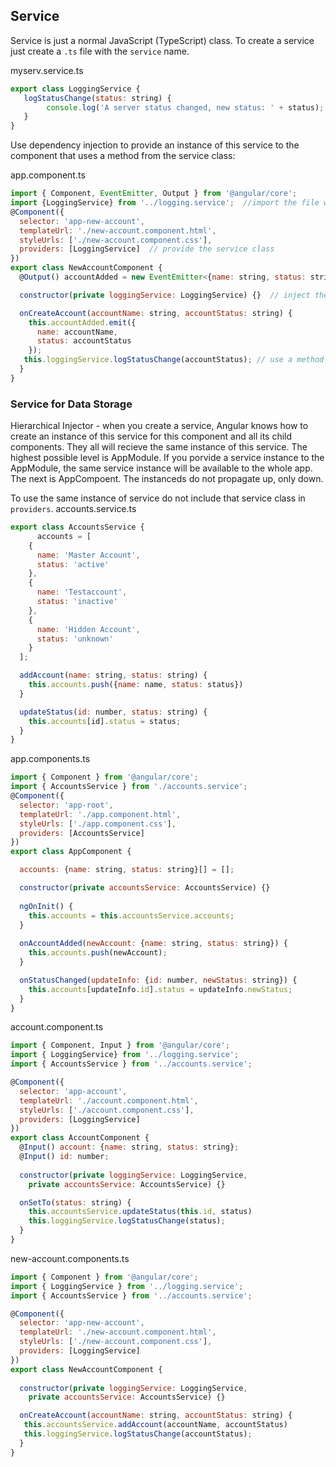 ## Service
Service is just a normal JavaScript (TypeScript) class. To create a service just create a `.ts` file with the `service` name.

myserv.service.ts
```javascript
export class LoggingService {
   logStatusChange(status: string) {
        console.log('A server status changed, new status: ' + status);
   }
}
```
Use dependency injection to provide an instance of this service to the component that uses a method from the service class:

app.component.ts
```javascript
import { Component, EventEmitter, Output } from '@angular/core';
import {LoggingService} from '../logging.service';  //import the file with the service
@Component({
  selector: 'app-new-account',
  templateUrl: './new-account.component.html',
  styleUrls: ['./new-account.component.css'],
  providers: [LoggingService]  // provide the service class
})
export class NewAccountComponent {
  @Output() accountAdded = new EventEmitter<{name: string, status: string}>();

  constructor(private loggingService: LoggingService) {}  // inject the service

  onCreateAccount(accountName: string, accountStatus: string) {
    this.accountAdded.emit({
      name: accountName,
      status: accountStatus
    });   
   this.loggingService.logStatusChange(accountStatus); // use a method from the service
  }
}
```

### Service for Data Storage
Hierarchical Injector - when you create a service, Angular knows how to create an instance of this service for this component and all its child components. They all will recieve the same instance of this service. The highest possible level is AppModule. If you porvide a service instance to the AppModule, the same service instance will be available to the whole app. The next is AppCompoent. The instanceds do not propagate up, only down.

To use the same instance of service do not include that service class in `providers`.
accounts.service.ts
```javascript
export class AccountsService {
      accounts = [
    {
      name: 'Master Account',
      status: 'active'
    },
    {
      name: 'Testaccount',
      status: 'inactive'
    },
    {
      name: 'Hidden Account',
      status: 'unknown'
    }
  ];

  addAccount(name: string, status: string) {
    this.accounts.push({name: name, status: status})
  }

  updateStatus(id: number, status: string) {
    this.accounts[id].status = status;
  }
}
```
app.components.ts
```javascript
import { Component } from '@angular/core';
import { AccountsService } from './accounts.service';
@Component({
  selector: 'app-root',
  templateUrl: './app.component.html',
  styleUrls: ['./app.component.css'],
  providers: [AccountsService]
})
export class AppComponent {

  accounts: {name: string, status: string}[] = [];

  constructor(private accountsService: AccountsService) {}
  
  ngOnInit() {
    this.accounts = this.accountsService.accounts;
  }
  
  onAccountAdded(newAccount: {name: string, status: string}) {
    this.accounts.push(newAccount);
  }

  onStatusChanged(updateInfo: {id: number, newStatus: string}) {
    this.accounts[updateInfo.id].status = updateInfo.newStatus;
  }
}
```
account.component.ts
```javascript
import { Component, Input } from '@angular/core';
import { LoggingService} from '../logging.service';
import { AccountsService } from '../accounts.service';

@Component({
  selector: 'app-account',
  templateUrl: './account.component.html',
  styleUrls: ['./account.component.css'],
  providers: [LoggingService]
})
export class AccountComponent {
  @Input() account: {name: string, status: string};
  @Input() id: number;
  
  constructor(private loggingService: LoggingService,
    private accountsService: AccountsService) {}

  onSetTo(status: string) {
    this.accountsService.updateStatus(this.id, status)
    this.loggingService.logStatusChange(status);
  }
}
```
new-account.components.ts
```javascript
import { Component } from '@angular/core';
import { LoggingService } from '../logging.service';
import { AccountsService } from '../accounts.service';

@Component({
  selector: 'app-new-account',
  templateUrl: './new-account.component.html',
  styleUrls: ['./new-account.component.css'],
  providers: [LoggingService]
})
export class NewAccountComponent {
 
  constructor(private loggingService: LoggingService,
    private accountsService: AccountsService) {}

  onCreateAccount(accountName: string, accountStatus: string) {
   this.accountsService.addAccount(accountName, accountStatus)
   this.loggingService.logStatusChange(accountStatus);
  }
}
```
